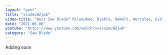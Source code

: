 ```yaml
---
layout: "post"
title: "ssu2eLWZjwA"
video-title: "Best Saw Blade? Milwaukee, Diablo, DeWalt, Hercules, Evolution, Bosch, Amana Tool"
date: "2021-06-06"
youtube: "https://www.youtube.com/watch?v=ssu2eLWZjwA"
category: "Saw Blade"
---
```

<div class="space-y-1"><p class="text-gray-400">Adding soon</p></div>